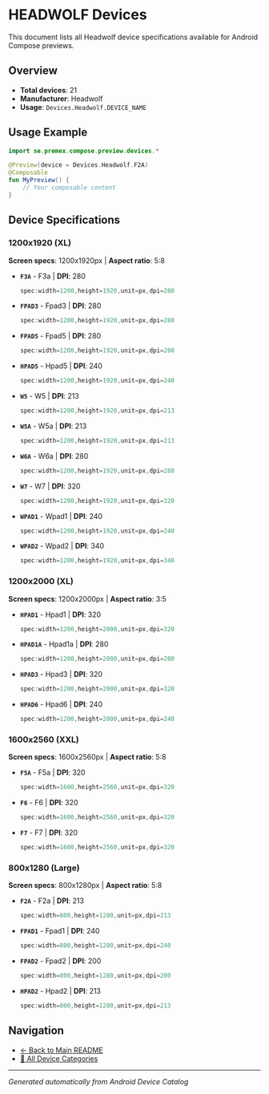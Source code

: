 # HEADWOLF Devices

This document lists all Headwolf device specifications available for Android Compose previews.

## Overview

- **Total devices**: 21
- **Manufacturer**: Headwolf
- **Usage**: `Devices.Headwolf.DEVICE_NAME`

## Usage Example

```kotlin
import se.premex.compose.preview.devices.*

@Preview(device = Devices.Headwolf.F2A)
@Composable
fun MyPreview() {
    // Your composable content
}
```

## Device Specifications

### 1200x1920 (XL)

**Screen specs**: 1200x1920px | **Aspect ratio**: 5:8

- **`F3A`** - F3a | **DPI**: 280
  ```kotlin
  spec:width=1200,height=1920,unit=px,dpi=280
  ```

- **`FPAD3`** - Fpad3 | **DPI**: 280
  ```kotlin
  spec:width=1200,height=1920,unit=px,dpi=280
  ```

- **`FPAD5`** - Fpad5 | **DPI**: 280
  ```kotlin
  spec:width=1200,height=1920,unit=px,dpi=280
  ```

- **`HPAD5`** - Hpad5 | **DPI**: 240
  ```kotlin
  spec:width=1200,height=1920,unit=px,dpi=240
  ```

- **`W5`** - W5 | **DPI**: 213
  ```kotlin
  spec:width=1200,height=1920,unit=px,dpi=213
  ```

- **`W5A`** - W5a | **DPI**: 213
  ```kotlin
  spec:width=1200,height=1920,unit=px,dpi=213
  ```

- **`W6A`** - W6a | **DPI**: 280
  ```kotlin
  spec:width=1200,height=1920,unit=px,dpi=280
  ```

- **`W7`** - W7 | **DPI**: 320
  ```kotlin
  spec:width=1200,height=1920,unit=px,dpi=320
  ```

- **`WPAD1`** - Wpad1 | **DPI**: 240
  ```kotlin
  spec:width=1200,height=1920,unit=px,dpi=240
  ```

- **`WPAD2`** - Wpad2 | **DPI**: 340
  ```kotlin
  spec:width=1200,height=1920,unit=px,dpi=340
  ```

### 1200x2000 (XL)

**Screen specs**: 1200x2000px | **Aspect ratio**: 3:5

- **`HPAD1`** - Hpad1 | **DPI**: 320
  ```kotlin
  spec:width=1200,height=2000,unit=px,dpi=320
  ```

- **`HPAD1A`** - Hpad1a | **DPI**: 280
  ```kotlin
  spec:width=1200,height=2000,unit=px,dpi=280
  ```

- **`HPAD3`** - Hpad3 | **DPI**: 320
  ```kotlin
  spec:width=1200,height=2000,unit=px,dpi=320
  ```

- **`HPAD6`** - Hpad6 | **DPI**: 240
  ```kotlin
  spec:width=1200,height=2000,unit=px,dpi=240
  ```

### 1600x2560 (XXL)

**Screen specs**: 1600x2560px | **Aspect ratio**: 5:8

- **`F5A`** - F5a | **DPI**: 320
  ```kotlin
  spec:width=1600,height=2560,unit=px,dpi=320
  ```

- **`F6`** - F6 | **DPI**: 320
  ```kotlin
  spec:width=1600,height=2560,unit=px,dpi=320
  ```

- **`F7`** - F7 | **DPI**: 320
  ```kotlin
  spec:width=1600,height=2560,unit=px,dpi=320
  ```

### 800x1280 (Large)

**Screen specs**: 800x1280px | **Aspect ratio**: 5:8

- **`F2A`** - F2a | **DPI**: 213
  ```kotlin
  spec:width=800,height=1280,unit=px,dpi=213
  ```

- **`FPAD1`** - Fpad1 | **DPI**: 240
  ```kotlin
  spec:width=800,height=1280,unit=px,dpi=240
  ```

- **`FPAD2`** - Fpad2 | **DPI**: 200
  ```kotlin
  spec:width=800,height=1280,unit=px,dpi=200
  ```

- **`HPAD2`** - Hpad2 | **DPI**: 213
  ```kotlin
  spec:width=800,height=1280,unit=px,dpi=213
  ```

## Navigation

- [← Back to Main README](../../README.md)
- [📱 All Device Categories](../README.md)

---
*Generated automatically from Android Device Catalog*
